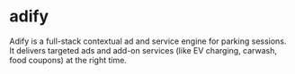 # adify
Adify is a full-stack contextual ad and service engine for parking sessions. It delivers targeted ads and add-on services (like EV charging, carwash, food coupons) at the right time.
